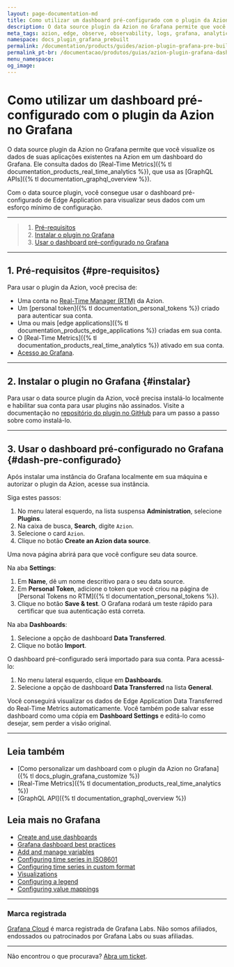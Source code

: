 ```yaml
---
layout: page-documentation-md
title: Como utilizar um dashboard pré-configurado com o plugin da Azion no Grafana
description: O data source plugin da Azion no Grafana permite que você visualize os dados de suas aplicações existentes na Azion em um dashboard do Grafana.
meta_tags: azion, edge, observe, observability, logs, grafana, analytics
namespace: docs_plugin_grafana_prebuilt
permalink: /documentation/products/guides/azion-plugin-grafana-pre-built-dash/
permalink_pt-br: /documentacao/produtos/guias/azion-plugin-grafana-dash-pre-configurado/
menu_namespace: 
og_image: 
---
```


# Como utilizar um dashboard pré-configurado com o plugin da Azion no Grafana

O data source plugin da Azion no Grafana permite que você visualize os dados de suas aplicações existentes na Azion em um dashboard do Grafana. Ele consulta dados do [Real-Time Metrics]({% tl documentation_products_real_time_analytics %}), que usa as [GraphQL APIs]({% tl documentation_graphql_overview %}).

Com o data source plugin, você consegue usar o dashboard pré-configurado de Edge Application para visualizar seus dados com um esforço mínimo de configuração.

---

> 1. [Pré-requisitos](#pre-requisitos)
> 2. [Instalar o plugin no Grafana](#instalar)
> 3. [Usar o dashboard pré-configurado no Grafana](#dash-pre-configurado)

---

## 1. Pré-requisitos {#pre-requisitos}

Para usar o plugin da Azion, você precisa de:

- Uma conta no [Real-Time Manager (RTM)](https://manager.azion.com/) da Azion.
- Um [personal token]({% tl documentation_personal_tokens %}) criado para autenticar sua conta.
- Uma ou mais [edge applications]({% tl documentation_products_edge_applications %}) criadas em sua conta.
- O [Real-Time Metrics]({% tl documentation_products_real_time_analytics %}) ativado em sua conta.
- [Acesso ao Grafana](https://grafana.com/).

---

## 2. Instalar o plugin no Grafana {#instalar}

Para usar o data source plugin da Azion, você precisa instalá-lo localmente e habilitar sua conta para usar plugins não assinados. Visite a documentação no [repositório do plugin no GitHub](https://github.com/aziontech/grafana-plugin#install-plugin-on-local-grafana) para um passo a passo sobre como instalá-lo.

---

## 3. Usar o dashboard pré-configurado no Grafana {#dash-pre-configurado}

Após instalar uma instância do Grafana localmente em sua máquina e autorizar o plugin da Azion, acesse sua instância.

Siga estes passos:

1. No menu lateral esquerdo, na lista suspensa **Administration**, selecione **Plugins**.
2. Na caixa de busca, **Search**, digite `Azion`.
3. Selecione o card `Azion`.
4. Clique no botão **Create an Azion data source**.

Uma nova página abrirá para que você configure seu data source.

Na aba **Settings**:

1. Em **Name**, dê um nome descritivo para o seu data source.
2. Em **Personal Token**, adicione o token que você criou na página de [Personal Tokens no RTM]({% tl documentation_personal_tokens %}).
3. Clique no botão **Save & test**. O Grafana rodará um teste rápido para certificar que sua autenticação está correta.

Na aba **Dashboards**:

1. Selecione a opção de dashboard **Data Transferred**.
2. Clique no botão **Import**.

O dashboard pré-configurado será importado para sua conta. Para acessá-lo:

1. No menu lateral esquerdo, clique em **Dashboards**.
2. Selecione a opção de dashboard **Data Transferred** na lista **General**.

Você conseguirá visualizar os dados de Edge Application Data Transferred do Real-Time Metrics automaticamente. Você também pode salvar esse dashboard como uma cópia em **Dashboard Settings** e editá-lo como desejar, sem perder a visão original.

---

## Leia também

- [Como personalizar um dashboard com o plugin da Azion no Grafana]({% tl docs_plugin_grafana_customize %})
- [Real-Time Metrics]({% tl documentation_products_real_time_analytics %})
- [GraphQL API]({% tl documentation_graphql_overview %})

## Leia mais no Grafana

- [Create and use dashboards](https://grafana.com/docs/grafana/latest/dashboards/)
- [Grafana dashboard best practices](https://grafana.com/docs/grafana/latest/dashboards/build-dashboards/best-practices/)
- [Add and manage variables](https://grafana.com/docs/grafana/latest/dashboards/variables/)
- [Configuring time series in ISO8601](https://momentjs.com/docs/#/parsing/string/)
- [Configuring time series in custom format](https://momentjs.com/docs/#/parsing/string-format/)
- [Visualizations](https://grafana.com/docs/grafana/latest/panels-visualizations/visualizations/)
- [Configuring a legend](https://grafana.com/docs/grafana/latest/panels-visualizations/visualizations/configure-legend/)
- [Configuring value mappings](https://grafana.com/docs/grafana/latest/panels-visualizations/configure-value-mappings/)

---

### Marca registrada

[Grafana Cloud](https://grafana.com/products/cloud/) é marca registrada de Grafana Labs. Não somos afiliados, endossados ou patrocinados por Grafana Labs ou suas afiliadas.

---

Não encontrou o que procurava? [Abra um ticket](https://tickets.azion.com/pt-BR/support/login/).
